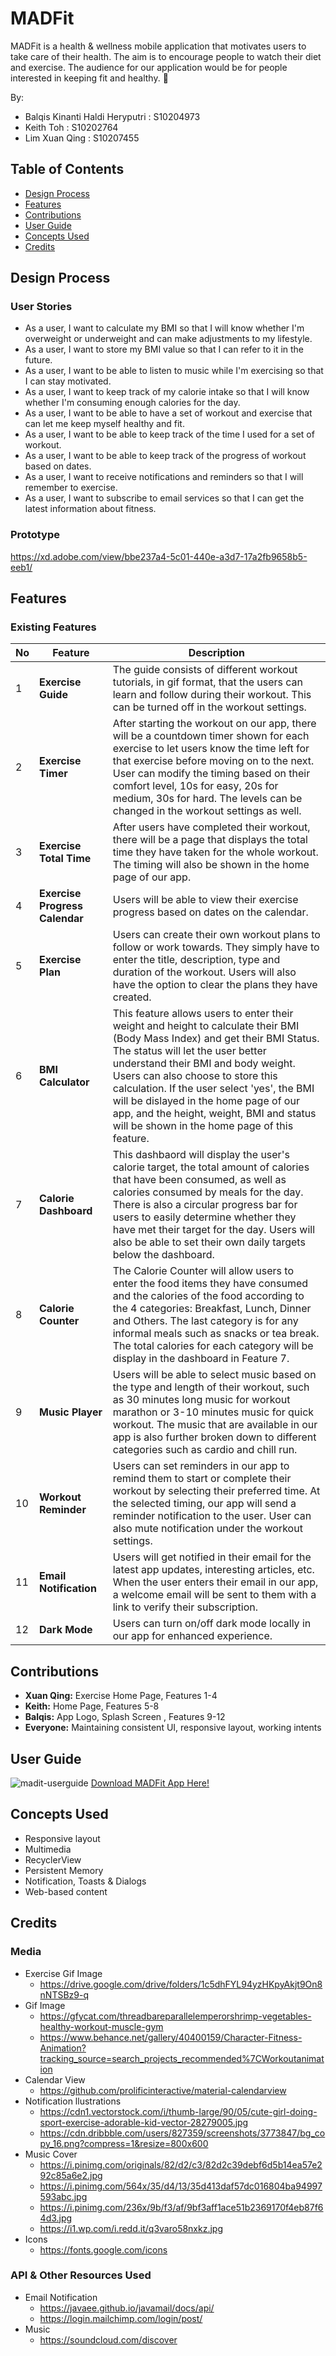 # MADFit 

MADFit is a health & wellness mobile application that motivates users to take care of their health. The aim is to encourage people to watch their diet and exercise. The audience for our application would be for people interested in keeping fit and healthy. :muscle:

By:
* Balqis Kinanti Haldi Heryputri : S10204973
* Keith Toh : S10202764
* Lim Xuan Qing : S10207455

## Table of Contents
* [Design Process](https://github.com/Balqiskinanti/MADFit#design-process)
* [Features](https://github.com/Balqiskinanti/MADFit#features)
* [Contributions](https://github.com/Balqiskinanti/MADFit#contributions)
* [User Guide](https://github.com/Balqiskinanti/MADFit#user-guide)
* [Concepts Used](https://github.com/Balqiskinanti/MADFit#concepts-used)
* [Credits](https://github.com/Balqiskinanti/MADFit#credits)

## Design Process
### User Stories
* As a user, I want to calculate my BMI so that I will know whether I'm overweight or underweight and can make adjustments to my lifestyle.
* As a user, I want to store my BMI value so that I can refer to it in the future.
* As a user, I want to be able to listen to music while I'm exercising so that I can stay motivated.
* As a user, I want to keep track of my calorie intake so that I will know whether I'm consuming enough calories for the day.
* As a user, I want to be able to have a set of workout and exercise that can let me keep myself healthy and fit.
* As a user, I want to be able to keep track of the time I used for a set of workout.
* As a user, I want to be able to keep track of the progress of workout based on dates.
* As a user, I want to receive notifications and reminders so that I will remember to exercise.
* As a user, I want to subscribe to email services so that I can get the latest information about fitness.

### Prototype
https://xd.adobe.com/view/bbe237a4-5c01-440e-a3d7-17a2fb9658b5-eeb1/

## Features
### Existing Features
No | Feature | Description
------------ | ------------ | ------------
1 |__Exercise Guide__ | The guide consists of different workout tutorials, in gif format, that the users can learn and follow during their workout. This can be turned off in the workout settings.
2 | __Exercise Timer__ | After starting the workout on our app, there will be a countdown timer shown for each exercise to let users know the time left for that exercise before moving on to the next. User can modify the timing based on their comfort level, 10s for easy, 20s for medium, 30s for hard. The levels can be changed in the workout settings as well.
3 | __Exercise Total Time__ |  After users have completed their workout, there will be a page that displays the total time they have taken for the whole workout. The timing will also be shown in the home page of our app.
4 | __Exercise Progress Calendar__ | Users will be able to view their exercise progress based on dates on the calendar. 
5 | __Exercise Plan__ | Users can create their own workout plans to follow or work towards. They simply have to enter the title, description, type and duration of the workout. Users will also have the option to clear the plans they have created.
6 | __BMI Calculator__ | This feature allows users to enter their weight and height to calculate their BMI (Body Mass Index) and get their BMI Status. The status will let the user better understand their BMI and body weight. Users can also choose to store this calculation. If the user select 'yes', the BMI will be dislayed in the home page of our app, and the height, weight, BMI and status will be shown in the home page of this feature.
7 | __Calorie Dashboard__ | This dashbaord will display the user's calorie target, the total amount of calories that have been consumed, as well as calories consumed by meals for the day. There is also a circular progress bar for users to easily determine whether they have met their target for the day. Users will also be able to set their own daily targets below the dashboard.
8 | __Calorie Counter__ | The Calorie Counter will allow users to enter the food items they have consumed and the calories of the food according to the 4 categories: Breakfast, Lunch, Dinner and Others. The last category is for any informal meals such as snacks or tea break. The total calories for each category will be display in the dashboard in Feature 7.
9 | __Music Player__ | Users will be able to select music based on the type and length of their workout, such as 30 minutes long music for workout marathon or 3-10 minutes music for quick workout. The music that are available in our app is also further broken down to different categories such as cardio and chill run. 
10 | __Workout Reminder__ | Users can set reminders in our app to remind them to start or complete their workout by selecting their preferred time. At the selected timing, our app will send a reminder notification to the user. User can also mute notification under the workout settings.
11 | __Email Notification__ | Users will get notified in their email for the latest app updates, interesting articles, etc. When the user enters their email in our app, a welcome email will be sent to them with a link to verify their subscription. 
12 | __Dark Mode__ | Users can turn on/off dark mode locally in our app for enhanced experience.

## Contributions
* __Xuan Qing:__ Exercise Home Page, Features 1-4
* __Keith:__ Home Page, Features 5-8
* __Balqis:__ App Logo, Splash Screen , Features 9-12
* __Everyone:__ Maintaining consistent UI, responsive layout, working intents

## User Guide
![madit-userguide](https://user-images.githubusercontent.com/72959939/127746610-190f793b-92b0-410a-a84c-41b76965b122.jpg)
[Download MADFit App Here!](https://play.google.com/store/apps/details?id=sg.edu.np.mad.madfit)

## Concepts Used
* Responsive layout
* Multimedia
* RecyclerView
* Persistent Memory 
* Notification, Toasts & Dialogs
* Web-based content

## Credits
### Media
* Exercise Gif Image
  * https://drive.google.com/drive/folders/1c5dhFYL94yzHKpyAkjt9On8nNTSBz9-q
* Gif Image
  * https://gfycat.com/threadbareparallelemperorshrimp-vegetables-healthy-workout-muscle-gym
  * https://www.behance.net/gallery/40400159/Character-Fitness-Animation?tracking_source=search_projects_recommended%7CWorkoutanimation
* Calendar View
  * https://github.com/prolificinteractive/material-calendarview
* Notification llustrations
    * https://cdn1.vectorstock.com/i/thumb-large/90/05/cute-girl-doing-sport-exercise-adorable-kid-vector-28279005.jpg
    * https://cdn.dribbble.com/users/827359/screenshots/3773847/bg_copy_16.png?compress=1&resize=800x600
* Music Cover
    * https://i.pinimg.com/originals/82/d2/c3/82d2c39debf6d5b14ea57e292c85a6e2.jpg
    * https://i.pinimg.com/564x/35/d4/13/35d413daf57dc016804ba94997593abc.jpg
    * https://i.pinimg.com/236x/9b/f3/af/9bf3aff1ace51b2369170f4eb87f64d3.jpg
    * https://i1.wp.com/i.redd.it/q3varo58nxkz.jpg
* Icons
    * https://fonts.google.com/icons

### API & Other Resources Used
* Email Notification
    * https://javaee.github.io/javamail/docs/api/
    * https://login.mailchimp.com/login/post/
* Music
    * https://soundcloud.com/discover
